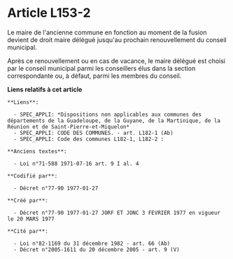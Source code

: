 # Article L153-2

Le maire de l'ancienne commune en fonction au moment de la fusion devient de droit maire délégué jusqu'au prochain
renouvellement du conseil municipal.

Après ce renouvellement ou en cas de vacance, le maire délégué est choisi par le conseil municipal parmi les conseillers élus
dans la section correspondante ou, à défaut, parmi les membres du conseil.

**Liens relatifs à cet article**

	**Liens**:

	  - SPEC_APPLI: *Dispositions non applicables aux communes des départements de la Guadeloupe, de la Guyane, de la Martinique, de la Réunion et de Saint-Pierre-et-Miquelon*
	  - SPEC_APPLI: CODE DES COMMUNES. - art. L182-1 (Ab)
	  - SPEC_APPLI: Code des communes L182-1, L182-2 :

	**Anciens textes**:

	  - Loi n°71-588 1971-07-16 art. 9 I al. 4

	**Codifié par**:

	  - Décret n°77-90 1977-01-27

	**Créé par**:

	  - Décret n°77-90 1977-01-27 JORF ET JONC 3 FEVRIER 1977 en vigueur le 20 MARS 1977

	**Cité par**:

	  - Loi n°82-1169 du 31 décembre 1982 - art. 66 (Ab)
	  - Décret n°2005-1611 du 20 décembre 2005 - art. 9 (V)
